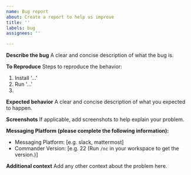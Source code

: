 ```yaml
---
name: Bug report
about: Create a report to help us improve
title: ''
labels: bug
assignees: ''

---
```


**Describe the bug**
A clear and concise description of what the bug is.

**To Reproduce**
Steps to reproduce the behavior:
1. Install '...'
2. Run '...'
3.

**Expected behavior**
A clear and concise description of what you expected to happen.

**Screenshots**
If applicable, add screenshots to help explain your problem.

**Messaging Platform (please complete the following information):**
 - Messaging Platform: [e.g. slack, mattermost]
 - Commander Version: [e.g. 22 (Run `/nc` in your workspace to get the version.)]

**Additional context**
Add any other context about the problem here.
